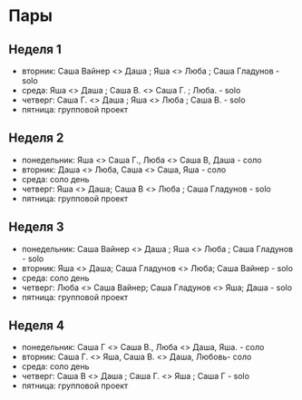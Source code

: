 # Пары

## Неделя 1

- вторник: Саша Вайнер <> Даша ; Яша <> Люба ; Cаша Гладунов - solo
- среда: Яша <> Даша ; Саша В. <> Саша Г. ; Люба. - solo
- четверг: Саша Г. <> Даша ; Яша <> Люба ; Cаша В. - solo
- пятница: групповой проект

## Неделя 2
- понедельник:  Яша <> Саша Г., Люба  <> Саша В, Даша - соло
- вторник:  Даша <> Люба, Саша  <> Саша, Яша - соло
- среда: соло день
- четверг: Яша <> Даша; Саша В <> Люба ; Cаша Гладунов - solo
- пятница: групповой проект

## Неделя 3
- понедельник: Саша Вайнер <> Даша ; Яша <> Люба ; Cаша Гладунов - solo
- вторник: Яша <> Даша; Cаша Гладунов <> Люба; Саша Вайнер - solo
- среда: соло день
- четверг: Люба <> Саша Вайнер; Cаша Гладунов <> Яша; Даша - solo
- пятница: групповой проект

## Неделя 4
- понедельник: Саша Г <> Саша В., Люба <> Даша, Яша. - соло
- вторник: Саша Г. <> Яша, Саша В. <> Даша,  Любовь- соло
- среда: соло день
- четверг: Саша В <> Даша ; Саша Г. <> Яша ; Саша Г - solo
- пятница: групповой проект
